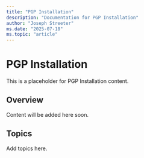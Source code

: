 ```yaml
---
title: "PGP Installation"
description: "Documentation for PGP Installation"
author: "Joseph Streeter"
ms.date: "2025-07-18"
ms.topic: "article"
---
```


# PGP Installation

This is a placeholder for PGP Installation content.

## Overview

Content will be added here soon.

## Topics

Add topics here.
